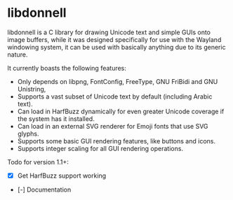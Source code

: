 # libdonnell
libdonnell is a C library for drawing Unicode text and simple GUIs onto image buffers, while it was designed specifically for use with the Wayland windowing system, it can be used with basically anything due to its generic nature.

It currently boasts the following features: 
- Only depends on libpng, FontConfig, FreeType, GNU FriBidi and GNU Unistring,
- Supports a vast subset of Unicode text by default (including Arabic text).
- Can load in HarfBuzz dynamically for even greater Unicode coverage if the system has it installed.
- Can load in an external SVG renderer for Emoji fonts that use SVG glyphs.
- Supports some basic GUI rendering features, like buttons and icons.
- Supports integer scaling for all GUI rendering operations.

Todo for version 1.1+:
- [X] Get HarfBuzz support working
- [-] Documentation
